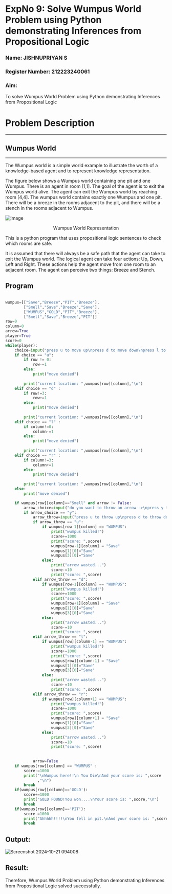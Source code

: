 <h1>ExpNo 9: Solve Wumpus World Problem using Python demonstrating Inferences from Propositional Logic</h1> 
<h3>Name: JISHNUPRIYAN S</h3>
<h3>Register Number: 212223240061               </h3>
<H3>Aim:</H3>
<p>
    To solve  Wumpus World Problem using Python demonstrating Inferences from Propositional Logic
</p>
<h1>Problem Description</h1>
<hr>
<h2>Wumpus World</h2>
<hr>
The Wumpus world is a simple world example to illustrate the worth of a knowledge-based agent and to represent knowledge representation.

The figure below shows a Wumpus world containing one pit and one Wumpus. There is an agent in room [1,1]. The goal of the agent is to exit the Wumpus world alive. The agent can exit the Wumpus world by reaching room [4,4]. The wumpus world contains exactly one Wumpus and one pit. There will be a breeze in the rooms adjacent to the pit, and there will be a stench in the rooms adjacent to Wumpus.

![image](https://github.com/natsaravanan/19AI405FUNDAMENTALSOFARTIFICIALINTELLIGENCE/assets/87870499/cd6b68dc-c79f-4dcb-8126-04da90d65912)

<center>Wumpus World Representation</center>
<p>
This is a python program that uses propositional logic sentences to check which rooms are safe. 

It is assumed that there will always be a safe path that the agent can take to exit the Wumpus world. The logical agent can take four actions: Up, Down, Left and Right. These actions help the agent move from one room to an adjacent room. The agent can perceive two things: Breeze and Stench.
</p>

## Program

```py

wumpus=[["Save","Breeze","PIT","Breeze"],
        ["Smell","Save","Breeze","Save"],
        ["WUMPUS","GOLD","PIT","Breeze"],
        ["Smell","Save","Breeze","PIT"]]
row=0
column=0
arrow=True
player=True
score=0
while(player):
    choice=input("press u to move up\npress d to move down\npress l to move left\npress r to move right\n")
    if choice == "u":
        if row != 0:
            row-=1
        else:
            print("move denied")
        
        print("current location: ",wumpus[row][column],"\n")
    elif choice == "d" :
        if row!=3:
            row+=1
        else:
            print("move denied")
        
        print("current location: ",wumpus[row][column],"\n")
    elif choice == "l" :
        if column!=0:
            column-=1
        else:
            print("move denied")
        
        print("current location: ",wumpus[row][column],"\n")
    elif choice == "r" :
        if column!=3:
            column+=1
        else:
            print("move denied")
        
        print("current location: ",wumpus[row][column],"\n")
    else:
        print("move denied")

    if wumpus[row][column]=="Smell" and arrow != False:
        arrow_choice=input("do you want to throw an arrow-->\npress y to throw\npress n to save your arrow\n")
        if arrow_choice == "y":
            arrow_throw=input("press u to throw up\npress d to throw down\npress l to throw left\npress r to throw right\n")
            if arrow_throw == "u":
                if wumpus[row-1][column] == "WUMPUS":
                    print("wumpus killed!")
                    score+=1000
                    print("score: ",score)
                    wumpus[row-1][column] = "Save"
                    wumpus[1][0]="Save"
                    wumpus[3][0]="Save"
                else:
                    print("arrow wasted...")
                    score-=10
                    print("score: ",score)
            elif arrow_throw == "d":
                if wumpus[row+1][column] == "WUMPUS":
                    print("wumpus killed!")
                    score+=1000
                    print("score: ",score)
                    wumpus[row+1][column] = "Save"
                    wumpus[1][0]="Save"
                    wumpus[3][0]="Save"
                else:
                    print("arrow wasted...")
                    score-=10
                    print("score: ",score)
            elif arrow_throw == "l":
                if wumpus[row][column-1] == "WUMPUS":
                    print("wumpus killed!")
                    score+=1000
                    print("score: ",score)
                    wumpus[row][column-1] = "Save"
                    wumpus[1][0]="Save"
                    wumpus[3][0]="Save"
                else:
                    print("arrow wasted...")
                    score-=10
                    print("score: ",score)
            elif arrow_throw == "r":
                if wumpus[row][column+1] == "WUMPUS":
                    print("wumpus killed!")
                    score+=1000
                    print("score: ",score)
                    wumpus[row][column+1] = "Save"
                    wumpus[1][0]="Save"
                    wumpus[3][0]="Save"
                else:
                    print("arrow wasted...")
                    score-=10
                    print("score: ",score)
                
            
            arrow=False
    if wumpus[row][column] == "WUMPUS" :
        score-=1000
        print("\nWumpus here!!\n You Die\nAnd your score is: ",score
              ,"\n")
        break
    if(wumpus[row][column]=='GOLD'):
        score+=1000
        print("GOLD FOUND!You won....\nYour score is: ",score,"\n")
        break
    if(wumpus[row][column]=='PIT'):
        score-=1000
        print("Ahhhhh!!!!\nYou fell in pit.\nAnd your score is: ",score,"\n")
        break

```

## Output:

![Screenshot 2024-10-21 094008](https://github.com/user-attachments/assets/097b3446-ae93-4775-b880-5daa7272e7c8)



## Result: 

Therefore, Wumpus World Problem using Python demonstrating Inferences from Propositional Logic solved successfully.

